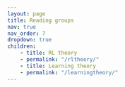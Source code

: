 ```yaml
---
layout: page
title: Reading groups
nav: true
nav_order: 7
dropdown: true
children:
    - title: RL theory
    - permalink: "/rltheory/"
    - title: Learning theory
    - permalink: "/learningtheory/"
---
```

